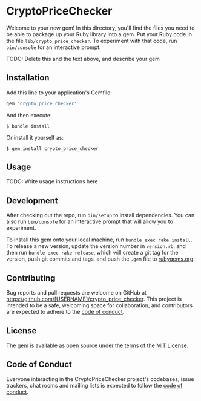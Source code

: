 # CryptoPriceChecker

Welcome to your new gem! In this directory, you'll find the files you need to be able to package up your Ruby library into a gem. Put your Ruby code in the file `lib/crypto_price_checker`. To experiment with that code, run `bin/console` for an interactive prompt.

TODO: Delete this and the text above, and describe your gem

## Installation

Add this line to your application's Gemfile:

```ruby
gem 'crypto_price_checker'
```

And then execute:

    $ bundle install

Or install it yourself as:

    $ gem install crypto_price_checker

## Usage

TODO: Write usage instructions here

## Development

After checking out the repo, run `bin/setup` to install dependencies. You can also run `bin/console` for an interactive prompt that will allow you to experiment.

To install this gem onto your local machine, run `bundle exec rake install`. To release a new version, update the version number in `version.rb`, and then run `bundle exec rake release`, which will create a git tag for the version, push git commits and tags, and push the `.gem` file to [rubygems.org](https://rubygems.org).

## Contributing

Bug reports and pull requests are welcome on GitHub at https://github.com/[USERNAME]/crypto_price_checker. This project is intended to be a safe, welcoming space for collaboration, and contributors are expected to adhere to the [code of conduct](https://github.com/[USERNAME]/crypto_price_checker/blob/master/CODE_OF_CONDUCT.md).


## License

The gem is available as open source under the terms of the [MIT License](https://opensource.org/licenses/MIT).

## Code of Conduct

Everyone interacting in the CryptoPriceChecker project's codebases, issue trackers, chat rooms and mailing lists is expected to follow the [code of conduct](https://github.com/[USERNAME]/crypto_price_checker/blob/master/CODE_OF_CONDUCT.md).
